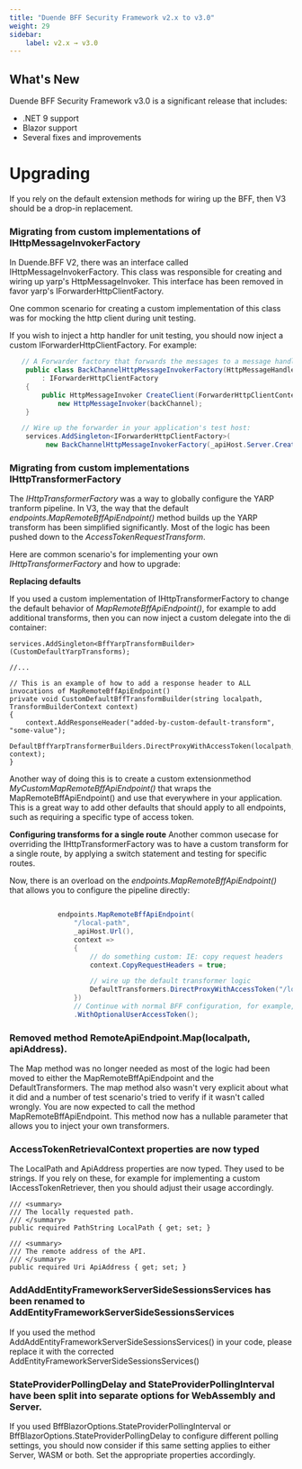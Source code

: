 ```yaml
---
title: "Duende BFF Security Framework v2.x to v3.0"
weight: 29
sidebar:
    label: v2.x → v3.0
---
```


## What's New


Duende BFF Security Framework v3.0 is a significant release that includes:

* .NET 9 support
* Blazor support 
* Several fixes and improvements


# Upgrading

If you rely on the default extension methods for wiring up the BFF, then V3 should be a drop-in replacement. 

### Migrating from custom implementations of IHttpMessageInvokerFactory 

In Duende.BFF V2, there was an interface called IHttpMessageInvokerFactory. This class was responsible for creating 
and wiring up yarp's HttpMessageInvoker. This interface has been removed in favor yarp's IForwarderHttpClientFactory.

One common scenario for creating a custom implementation of this class was for mocking the http client
during unit testing. 

If you wish to inject a http handler for unit testing, you should now inject a custom IForwarderHttpClientFactory. For example:

```csharp
   // A Forwarder factory that forwards the messages to a message handler (which can be easily retrieved from a testhost)
    public class BackChannelHttpMessageInvokerFactory(HttpMessageHandler backChannel) 
        : IForwarderHttpClientFactory
    {
        public HttpMessageInvoker CreateClient(ForwarderHttpClientContext context) => 
            new HttpMessageInvoker(backChannel);
    }

   // Wire up the forwarder in your application's test host:
    services.AddSingleton<IForwarderHttpClientFactory>(
         new BackChannelHttpMessageInvokerFactory(_apiHost.Server.CreateHandler()));


```

### Migrating from custom implementations IHttpTransformerFactory
The *IHttpTransformerFactory* was a way to globally configure the YARP tranform pipeline. In V3, the way that 
the default *endpoints.MapRemoteBffApiEndpoint()* method builds up the YARP transform has been simplified
significantly. Most of the logic has been pushed down to the *AccessTokenRequestTransform*. 

Here are common scenario's for implementing your own *IHttpTransformerFactory* and how to upgrade:

**Replacing defaults**

If you used a custom implementation of IHttpTransformerFactory to change the default behavior of *MapRemoteBffApiEndpoint()*, 
for example to add additional transforms, then you can now inject a custom delegate into the di container:

```
services.AddSingleton<BffYarpTransformBuilder>(CustomDefaultYarpTransforms);

//...

// This is an example of how to add a response header to ALL invocations of MapRemoteBffApiEndpoint()
private void CustomDefaultBffTransformBuilder(string localpath, TransformBuilderContext context)
{
    context.AddResponseHeader("added-by-custom-default-transform", "some-value");
    DefaultBffYarpTransformerBuilders.DirectProxyWithAccessToken(localpath, context);
}
```

Another way of doing this is to create a custom extensionmethod *MyCustomMapRemoteBffApiEndpoint()* that wraps
the MapRemoteBffApiEndpoint() and use that everywhere in your application. This is a great way to add other defaults
that should apply to all endpoints, such as requiring a specific type of access token. 

**Configuring transforms for a single route**
Another common usecase for overriding the IHttpTransformerFactory was to have a custom transform for a single route, by
applying a switch statement and testing for specific routes. 

Now, there is an overload on the *endpoints.MapRemoteBffApiEndpoint()* that allows you to configure the pipeline directly:

```csharp

            endpoints.MapRemoteBffApiEndpoint(
                "/local-path",
                _apiHost.Url(),
                context =>
                {
                    // do something custom: IE: copy request headers
                    context.CopyRequestHeaders = true;

                    // wire up the default transformer logic
                    DefaultTransformers.DirectProxyWithAccessToken("/local-path", context);
                })
                // Continue with normal BFF configuration, for example, allowing optional user access tokens
                .WithOptionalUserAccessToken();

```

### Removed method RemoteApiEndpoint.Map(localpath, apiAddress). 
The Map method was no longer needed as most of the logic had been moved to either the MapRemoteBffApiEndpoint and the DefaultTransformers. The map method also wasn't very explicit about what it did and a number of test scenario's tried to verify if it wasn't called wrongly. You are now expected to call the method MapRemoteBffApiEndpoint. This method now has a nullable parameter that allows you to inject your own transformers. 

### AccessTokenRetrievalContext properties are now typed
The LocalPath and ApiAddress properties are now typed. They used to be strings. If you rely on these, for example for implementing 
a custom IAccessTokenRetriever, then you should adjust their usage accordingly. 

    /// <summary>
    /// The locally requested path.
    /// </summary>
    public required PathString LocalPath { get; set; }

    /// <summary>
    /// The remote address of the API.
    /// </summary>
    public required Uri ApiAddress { get; set; }

### AddAddEntityFrameworkServerSideSessionsServices has been renamed to AddEntityFrameworkServerSideSessionsServices

If you used the method AddAddEntityFrameworkServerSideSessionsServices() in your code, please replace it with the corrected AddEntityFrameworkServerSideSessionsServices()

### StateProviderPollingDelay and StateProviderPollingInterval have been split into separate options for WebAssembly and Server. 

If you used BffBlazorOptions.StateProviderPollingInterval or BffBlazorOptions.StateProviderPollingDelay to configure different polling settings, you should now consider if this same setting applies to either Server, WASM or both. Set the appropriate properties accordingly.


